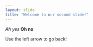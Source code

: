 ```yaml
---
layout: slide
title: "Welcome to our second slide!"
---
```

*Ah yes* **Oh no**

Use the left arrow to go back!

